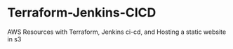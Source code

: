 # Terraform-Jenkins-CICD
AWS Resources with Terraform, Jenkins ci-cd, and Hosting a static website in s3
